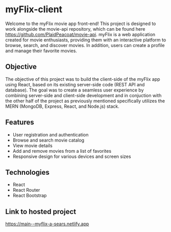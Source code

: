 # myFlix-client

Welcome to the myFlix movie app front-end! This project is designed to work alongside the movie-api repository, which can be found here https://github.com/PlaidPeacoat/movie-api. myFlix is a web application created for movie enthusiasts, providing them with an interactive platform to browse, search, and discover movies. In addition, users can create a profile and manage their favorite movies.

## Objective
The objective of this project was to build the client-side of the myFlix app using React, based on its existing server-side code (REST API and database). The goal was to create a seamless user experience by combining server-side and client-side development and in conjuction with the other half of the project as previously mentioned specifically utilizes the MERN (MongoDB, Express, React, and Node.js) stack.

## Features

- User registration and authentication
- Browse and search movie catalog
- View movie details
- Add and remove movies from a list of favorites
- Responsive design for various devices and screen sizes

## Technologies

- React
- React Router
- React Bootstrap

## Link to hosted project

https://main--myflix-a-sears.netlify.app
